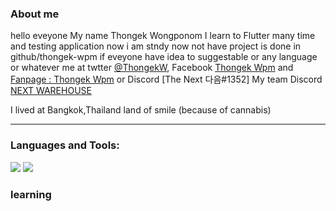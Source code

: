 ### About me 
hello eveyone My name Thongek Wongponom I learn to Flutter many time and testing application 
now i am stndy now not have project is done in github/thongek-wpm if eveyone have idea to suggestable or any language or whatever me at twtter [@ThongekW](https://twitter.com/ThongekW), Facebook [Thongek Wpm](https://www.facebook.com/BreakerGEz) and [Fanpage : Thongek Wpm](https://www.facebook.com/ThongekWpmTh/) or Discord [The Next 다음#1352]
My team Discord [NEXT WAREHOUSE](https://discord.gg/bppT8TaYrf)

I lived at Bangkok,Thailand land of smile (because of cannabis)
___________________________________________________________________________________________________________________________________


### Languages and Tools:

<a href=https://dart.dev><img src =https://user-images.githubusercontent.com/70640558/202115876-0d1ba409-24cd-4b39-a8c5-412a641044c8.png></a> <a href=https://flutter.dev><img src = https://user-images.githubusercontent.com/70640558/202114227-550aeb95-2a58-4121-bace-6ec0d175d97f.png></a>

### learning 
